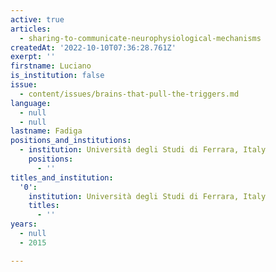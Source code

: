 ```yaml
---
active: true
articles:
  - sharing-to-communicate-neurophysiological-mechanisms
createdAt: '2022-10-10T07:36:28.761Z'
exerpt: ''
firstname: Luciano
is_institution: false
issue:
  - content/issues/brains-that-pull-the-triggers.md
language:
  - null
  - null
lastname: Fadiga
positions_and_institutions:
  - institution: Università degli Studi di Ferrara, Italy
    positions:
      - ''
titles_and_institution:
  '0':
    institution: Università degli Studi di Ferrara, Italy
    titles:
      - ''
years:
  - null
  - 2015

---
```

